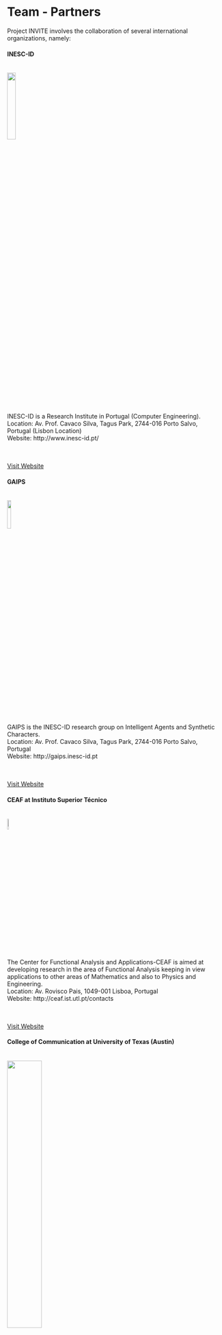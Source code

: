 ﻿# Team - Partners

<p></p>

Project INVITE involves the collaboration of several international organizations, namely: 

<div class="news alpha">
     <h4>INESC-ID</h4>
     <p>
     </br>
     <img class="logo" src="images/logo_inesc.png" width="20%"> </img>
     </p>
     <p>
     INESC-ID is a Research Institute in Portugal (Computer Engineering). 
     <br/>
     Location: Av. Prof. Cavaco Silva, Tagus Park, 2744-016 Porto Salvo, Portugal (Lisbon Location)
     <br/>
     Website: http://www.inesc-id.pt/
     <br/>
     <br/><br/>
     </p>
     <a href="http://www.inesc-id.pt/">Visit Website</a>
</div>

<p></p>

<div class="news alpha">
     <h4>GAIPS</h4>
     <p>
     </br>
     <img class="logo" src="images/gaips.jpg" width="13%"> </img>
     </p>
     <p>
     GAIPS is the INESC-ID research group on Intelligent Agents and Synthetic Characters. 
     <br/>
     Location: Av. Prof. Cavaco Silva, Tagus Park, 2744-016 Porto Salvo, Portugal
     <br/>
     Website: http://gaips.inesc-id.pt
     <br/>
     <br/><br/>
     </p>
     <a href="http://gaips.inesc-id.pt">Visit Website</a>
</div>

<p></p>

<div class="news alpha">
     <h4>CEAF at Instituto Superior Técnico</h4>
     <p>
     </br>
     <img class="logo" src="images/logo_ist.jpg" width="8%"> </img>
     </p>
     <p>
     The Center for Functional Analysis and Applications-CEAF is aimed at developing research in the area of Functional Analysis keeping in view applications to other areas of Mathematics and also to Physics and Engineering.   
     <br/>
     Location: Av. Rovisco Pais, 1049-001 Lisboa, Portugal   
     <br/>
     Website: http://ceaf.ist.utl.pt/contacts
     <br/>
     <br/><br/>
     </p>
     <a href="http://ceaf.ist.utl.pt/contacts">Visit Website</a>
</div>

<p></p>

<div class="news alpha">
     <h4> College of Communication at University of Texas (Austin)</h4>
     <p>
     </br>
     <img class="logo" src="images/texas.gif" width="40%""> </img>
     </p>
     <p>
     The University of Texas at Austin is a comprehensive university with a broad mission of undergraduate and graduate education, research, and service to society. The College of Communication seeks to understand communication and to improve its practice in a variety of relationships.
     <br/>
     Location: The University of Texas at Austin, Department of Communication Studies, 1 University Station A1105, Austin, TX 78712-0115, USA
     <br/>
     Website: http://commstudies.utexas.edu/ 
     <br/>
     <br/><br/>
     </p>
     <a href="http://commstudies.utexas.edu/">Visit Website</a>
</div>

<p></p>

<div class="news alpha">
     <h4>PDM&FC</h4>
     <p>
     </br>
     <img class="logo" src="images/logo_pdm.png"> </img>
     </p>
     <p>
     PDM&FC is a Portuguese IT Company specialized in remote monitoring, cloud computing, system auditing, mobile applications, web portals and web design. 
     <br/>
     Location: Av. Conde Valbom, N. 30, Piso 3, 1050-068 Lisboa Portugal
     <br/>
     Website: http://www.pdmfc.com/
     <br/>
     <br/><br/>
     </p>
     <a href="http://www.pdmfc.com/">Visit Website</a>
</div>

<p></p> 

# Team - People

<p></p> 

Project INVITE involves the collaboration of several researchers:  

<p></p>

#### Rui Prada (INESC-ID)

<span class="logo">
<img src="images/rui.png" alt="">
<br></br>
<span class="logo">
</br>
</span></img>
</span>

Rui Prada is an assistant professor at the Computer Science Department of Instituto Superior Técnico – Technical University of Lisbon (IST-UTL), where he teaches courses on User Centred Design, Social Intelligent Agents and Game Design and Development. 
He is a senior researcher at INESC-ID, member of GAIPS, Intelligent Agents and Synthetic Character Group and is currently the vice-president of the SPCVideojogos (Sociedade Portuguesa de Ciências dos Videojogos). 

His research interests are on social intelligence of virtual agents and its application to games. The current research focus is on social power and social identification as means to achieve believability in complex social situations and on the use of online platforms, such as Facebook and OpenSimulator, for serious gaming.
<a href="http://gaips.inesc-id.pt/rprada">More Information</a>

<p></p>

#### Carlos Martinho (INESC-ID)

<span class="logo">
<img src="images/carlos.png" alt="">
<br></br>
<span class="logo">
</br>
</span></img>
</span>

Carlos Martinho is an assistant professor at the Department of Computer Science and Engineering of Instituto Superior Técnico from the Technical University of Lisbon and a member of GAIPS, Intelligent Agents and Synthetic Character Group at INESC-ID.
At Instituto Superior Técnico, Carlos Martinho has been helping educating Engineers, Masters and Doctors since 1996. His teachings cover subjects such as computer graphics, human-computer interaction, game design and technology, and artificial life.
At GAIPS, since its foundation, he works at the frontier between computer graphics and artificial intelligence, building agent-based synthetic characters, using approaches from several subfield of artificial intelligence such as anticipatory computing, affective computing and artificial life.
<a href="http://gaips.inesc-id.pt/cmartinho">More Information</a>

<p></p>

#### Pedro Santos (IST/INESC-ID)

<span class="logo">
<img src="images/pedro.png" alt="">
<br></br>
<span class="logo">
</br>
</span></img>
</span>

Pedro Alexandre Simões dos Santos is Assistant Professor in the Mathematics Department of Instituto Superior Técnico – Technical University of Lisbon (IST-UTL). He is a member of CEAF (Center for Functional Analysis and Applications) and an Associated Researcher at INESC-ID.
He teaches at IST since the last milenium, having started as Teaching Assistant (Monitor) in 1989. Since then, he has taught from Calculus and Linear Algebra to advanced Operator Algebra courses to Game Design and Development courses.

His numerous scientific interests include Operator Theory, Artificial Inteligence, Game Theory, Game Design and History.
<a href="http://gaips.inesc-id.pt/psantos">More Information</a>

<p></p>

#### Jorge F. Peña (University of Austin TEXAS)

<span class="logo">
<img src="images/jorge.png" alt="">
<br></br>
<span class="logo">
</br>
</span></img>
</span>

Dr. Pena examines the cognitive, emotional and behavioral foundations of computer-mediated interaction. He is interested in how people communicate and develop impressions when interacting through recreational and instrumental technologies (video games, email, instant messenger, etc.). 
His most recent work looks at how priming users with social stereotypes through uniforms and roles facilitates non-conscious responses in virtual contexts. Dr. Pena employs experiments and content analysis as primary research tools.
<a href="http://www.utexas.edu/opa/experts/profile.php?id=1098">More Information</a>

<p></p>

#### Luís Landeiro Ribeiro (PDM&FC)

<span class="logo">
<img src="images/luis.png" alt="">
<br></br>
<span class="logo">
</br>
</span></img>
</span>

Has built and now co-founded a Massive Multiplayer Online Browser Game called Almansur <http://www.almansur.net> with some friends.
Since that inception has largely left the enterprise world behind and drunk the startup spirit kool-aid, started a large evangelization on his day job company @ <http://www.pdmfc.com> to get everybody up to speed with the lastest piece of tech. 
Since 2005 has been pushing for Ruby On Rails, Git, Coffescript, JQuery (the list seams to go on forever) and lean development techniques as a replacement for the old arts our company used to built upon.
As a technical evangelist his day job gets him to explore all kinds of cool stuff, from building and SMS gateway in mirah <http://www.mirah.org> for android, testing jruby head and Openjdk 1.7 invokedynamic patches to extract every once of performance from our game engine, integrating RoR apps into a Liferay corporate portal and seamlessly integrate them through SSO.
More recently, has been focused on improving web applications to leverage on the HTML5 goodies, exploring canvas, offline storage, javascript frameworks (underscore.js, backbone.js, sproutcore) along the way, this normally includes sleepless nights debugging some weird edge case on some weird browser (read IE9) and trying to get performance up to a reasonable level. 
Though ruby continues to be a great love affair, finds himself slipping into scala or golang more often when in need of good performance or for highly concurrent apps.

<p></p>

#### Joana Dimas (INESC-ID)

<span class="logo">
<img src="images/joana.jpg" alt=""> 
<br></br>
<span class="logo">
</br>
</span></img>
</span>

Joana Dimas is graduated in Social Psychology and is currently doing a PhD in Information Systems and Computer Engineering under the supervision of Prof. Rui Prada.

She is interested in game design, player experience, emotion in games and cognitive science.
<a href="http://gaips.inesc-id.pt/jdimas">More Information</a>

<p></p>

#### Hugo Damas (IST)

<span class="logo">
<img width="105" src="images/hdamas.jpg" alt="">
<br></br>
<span class="logo">
</br>
</span></img>
</span>

Hugo Damas has a MSc degree in Information Systems and Computer Engineering at IST.
In his MSc thesis he designed and developed an A.I. (AutoBroad) for a real time automatic broadcasting system which could assist with the live broadcasting of E-Sports. 

His main interests are video-game development (developed five video-games focusing on gameplay and AI/Camera programming) and writing. 

<p></p>

#### Phil Lopes (IST)

<span class="logo">
<img width="105" src="images/phil.jpg" alt="">
<br></br>
<span class="logo">
</br>
</span></img>
</span>

Phil Lopes has a BSc in Computer Science and a MSc in Computer Knowledge and Interaction from the Faculty of Science of the University of Lisbon, where his master thesis involved the creation of new ways of generating and interacting with music compositions. 
He is currently working with Professor Rui Prada in artificial intelligence and procedural content generation for games. 

His main interests are Game Development, Generative Music, Genetic Algorithms, Artificial Life and Artificial Intelligence.

<p></p>

#### Guida Preto (IST)

<span class="logo">
<img src="images/guida1.png" alt="">
<br></br>
<span class="logo">
</br>
</span></img>
</span>

Guida Preto is graduated in Mathematics and is currently working as a research assistant under the supervision of Professor Pedro Santos.

His scientific interests include Game Theory and Mathematical Finance. 

<p></p>

#### Nick Brody (University of Austin TEXAS)

<span class="logo">
<img width="105" src="images/brody.jpg" alt="">
<br></br>
<span class="logo">
</br>
</span></img>
</span>

Nicholas Brody is a doctoral candidate at the Department of Communication Studies at the University of Texas at Austin. His research examines the interplay of mediated communication, technology, and personal relationships. 
He received his M.A. in Communication at Arizona State University, and his B.S. in Communication Studies at The University of Texas at Austin. He will join the faculty of the University of Puget Sound in Fall, 2013.

<p></p>

#### Kate Blackburn (University of Austin TEXAS)

<span class="logo">
<img width="105" src="images/kate.jpg" alt="">
<br></br>
<span class="logo">
</br>
</span></img>
</span>

Kate Blackburn is a doctoral candidate at Department of Communication Studies at The University of Texas at Austin. Her research focuses on exploring how language reflects, shapes and positions communication between individuals and groups.

<p></p>

***************************

#### Matt Morris (University of Austin TEXAS)

<span class="logo">
<img src="images/.png" alt="">
<br></br>
<span class="logo">
</br>
</span></img>
</span>

***************************

<p></p>

#### Guilherme Raimundo (INESC-ID) - Former Member

<span class="logo">
<img src="images/guilherme.png" alt="">
<br></br>
<span class="logo">
</br>
</span></img>
</span>

Guilherme Raimundo is a research assistant at INESC-ID with interests on plan recognition, intelligent agents and machine learning.

He is currently pursuing a PhD in Information Systems and Computer Engineering at IST under the supervision of Professor Carlos Martinho on the topic of Plan Recognition and Personality.
<a href="http://gaips.inesc-id.pt/graimundo">More Information</a><p></p>

<p></p>

#### Márcia Baptista (IST) - Former Member

<span class="logo">
<img src="images/marcia.png" alt="">
<br></br>
<span class="logo">
</br>
</span></img>
</span>

Márcia Baptista is graduated in Information Systems and Computer Engineering. 

She is interested in game theory, economics, social dilemmas, simulation and rational choice theory. 

<p></p>

<br/>

<p></p>
 
Project INVITE also involves the collaboration of several students: 

<p></p>

#### André Loureiro (IST)

<span class="logo">
<img src="images/andre.jpg" alt="">
<br></br>
<span class="logo">
</br>
</span></img>
</span>

André Loureiro has completed his Degree (BSc) in Information Systems and Computer Engineering at IST. 
He is currently pursuing a Master Degree (MSc) in Information Systems and Computer Engineering at IST under the supervision of Professor Carlos Martinho and Professor Rui Prada on the topic of Creating Identity Based Believable Social Behavior.

His main interests are artificial intelligence, game development and 3D modeling.

<p></p>

#### Gonçalo Pereira (INESC-ID)

<span class="logo">
<img width="105" src="images/goncalo.jpg" alt="">
<br></br>
<span class="logo">
</br>
</span></img>
</span>

Gonçalo Pereira obtained his MsC in Information Systems and Computer Engineering in 2009 with a dissertation on adaptive map generation for turn based strategic multiplayer browser games. 
In 2010 he started his current PhD studies at the Intelligent Agents and Synthetic Characters Group from INESC-ID in Portugal. 

His focus is the concept of social power, its dynamics and how to integrate those in socially intelligent virtual agents.

<p></p>

#### Jorge Galvão (IST)

<span class="logo">
<img src="images/jgalvao.png" alt="">
<br></br>
<span class="logo">
</br>
</span></img>
</span>

Jorge Galvão has a BSc degree in Information Systems and Computer Engineering at IST.
He is currently pursuing an MSc degree in the areas of Intelligent Systems and Software Engineering, working with Professor Rui Prada in his Master Thesis regarding the subject of Trust Relationships in Virtual Agents.

His main interests are Game Development, Artificial Intelligence and Game Physics.

<p></p>

#### Bruno Antunes (IST)

<span class="logo">
<img src="images/bruno.png" alt="">
<br></br>
<span class="logo">
</br>
</span></img>
</span>

Bruno Antunes has completed his Degree (BSc) in Information Systems and Computer Engineering at IST.
He is currently pursuing a Master Degree (MSc) in Information Systems and Computer Engineering at IST under the supervision of Professor Carlos Martinho and Professor Rui Prada on the topic of Social Identity and Intergroup Relations.

He is mainly interested in systems that use AI to simulate Human behaviour and reactions. 
He is also interested in distributed systems and all the related problems.

<p></p>

#### David Gonçalves (IST)

<span class="logo">
<img src="images/davidg.png" alt="">
<br></br>
<span class="logo">
</br>
</span></img>
</span>

David Gonçalves has completed his BSc degree in Information Systems and Computer Engineering at IST.
Currently he's aiming to attain his MSc degree in the areas of Multimedia Systems (major) and Software Engineering (minor), working under the supervision of Professor Carlos Martinho and Professor Rui Prada on the field of Suggestion of Social Identity Through Visual Clues.

He is mostly interested in the topics related to game design and development, from concept to implementation, in software engineering, artificial inteligence and building better, faster, smarter systems in general.

<p></p>

#### Alexandre Barata (IST)

<span class="logo">
<img src="images/alexandre.png" alt="">
<br></br>
<span class="logo">
</br>
</span></img>
</span>

Alexandre Barata is currently finishing his MSC in Information Systems and Computer Engineering, having developed Almansur's <http://www.almansur.net> AI player system as his MSC thesis under the supervision of Prof. Pedro Santos, Prof. Rui Prada and Luís Landeiro Ribeiro.
Has recently presented an article on AIIDE 2011 discussing the creation of AI systems and all details surrounding it.

<p></p>